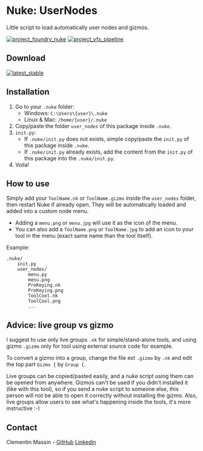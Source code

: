# Nuke: UserNodes
Little script to load automatically user nodes and gizmos.

[![project_foundry_nuke](https://img.shields.io/badge/my%20category-foundry--nuke-orange?style=flat-square)](https://github.com/ClementinM?tab=repositories&q=%23foundry-nuke&type=&language=)
[![project_vfx_pipeline](https://img.shields.io/badge/my%20category-vfx--pipeline-brightgreen?style=flat-square)](https://github.com/ClementinM?tab=repositories&q=%23vfx-pipeline&type=&language=)

Download
-
[![latest_stable](https://img.shields.io/github/v/release/ClementinM/NukeUserNodes?label=latest%20release&style=flat-square)](https://github.com/ClementinM/NukeUserNodes/releases/latest)

Installation
-
1. Go to your `.nuke` folder:
    * Windows: `C:\Users\{user}\.nuke`
    * Linux & Mac: `/home/{user}/.nuke`
2. Copy/paste the folder `user_nodes` of this package inside `.nuke`.
4. `init.py`:
    * If `.nuke/init.py` does not exists, simple copy/paste the `init.py` of this package inside `.nuke`.
    * If `.nuke/init.py` already exists, add the content from the `init.py` of this package into the `.nuke/init.py`.
5. Voila!

How to use
-
Simply add your `ToolName.nk` or `ToolName.gizmo` inside the `user_nodes` folder, then restart Nuke if already open.
They will be automatically loaded and added into a custom node menu.

* Adding a `menu.png` or `menu.jpg` will use it as the icon of the menu.
* You can also add a `ToolName.png` or `ToolName.jpg` to add an icon to your tool in the menu (exact same name than the tool itself).

Example:
```
.nuke/
    init.py
    user_nodes/
        menu.py
        menu.png
        ProKeying.nk
        ProKeying.png
        ToolCool.nk
        ToolCool.png
        ...
```

Advice: live group vs gizmo
-
I suggest to use only live groups `.nk` for simple/stand-alone tools, and using gizmo `.gizmo` only for tool using external source code for example.

To convert a gizmo into a group, change the file ext `.gizmo` by `.nk` and edit the top part `Gizmo {` by `Group {`.

Live groups can be copied/pasted easily, and a nuke script using them can be opened from anywhere. Gizmos can't be used if you didn't installed it (like with this tool), so if you send a nuke script to someone else, this person will not be able to open it correctly without installing the gizmo.
Also, live groups allow users to see what's happening inside the tools, it's more instructive :-)

Contact
-
Clementin Massin -
[GitHub](https://github.com/ClementinM?tab=repositories)
[Linkedin](https://www.linkedin.com/in/clementinmassin)
